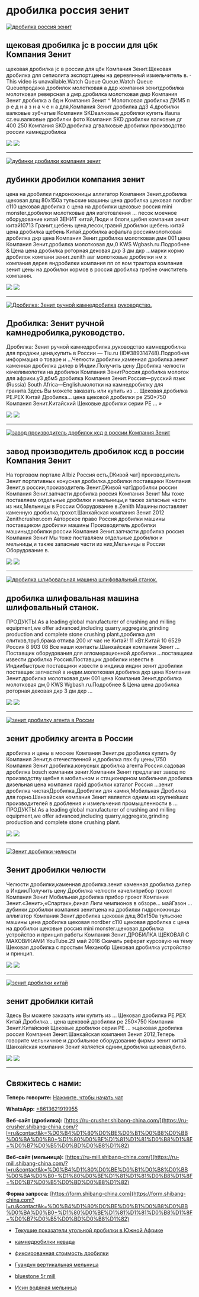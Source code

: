 # дробилка россия зенит

<a href="https://swt.shibang-china.com/?l=ru&img&k=%D0%B4%D1%80%D0%BE%D0%B1%D0%B8%D0%BB%D0%BA%D0%B0+%D1%80%D0%BE%D1%81%D1%81%D0%B8%D1%8F+%D0%B7%D0%B5%D0%BD%D0%B8%D1%82" target="_blank">![дробилка россия зенит](http://static.shibang-china.com/all-800x300/526.jpg)</a>

## щековая дробилка jc в россии для цбк Компания Зенит
щековая дробилка jc в россии для цбк Компания Зенит.Щековая дробилка для сепиолита экспорт.цены на деревянный измельчитель в.&nbsp;&#0183;&#32;This video is unavailable.Watch Queue Queue.Watch Queue Queueпродажа дробилок молотковая а ддр компания зенитдробилка молотковая реверсная а дмр.дробилка молотковая дмр Компания Зенит дробилка а бд н Компания Зенит ^ Молотковая дробилка ДКМ5 п р е д н а з н а ч е н а для,Компания Зенит дробилка дд3 4.дробилки валковые зубчатые Компания SKDвалковые дробилки купить ifauna cz.eu.валковые дробилки фото Компания SKD.дробилки валковые дг 400 250 Компания SKD.дробилка дгвалковые дробилки производство россии камнедробилка


<a href="https://whatsapp.shibangsoft.com/WhatsApp.php" target="_blank" title="WhatsApp">![](http://static.shibang-china.com/icon/whatsapp.png)</a> <a href="https://swt.shibang-china.com/?l=ru&icon&k=%D0%B4%D1%80%D0%BE%D0%B1%D0%B8%D0%BB%D0%BA%D0%B0+%D1%80%D0%BE%D1%81%D1%81%D0%B8%D1%8F+%D0%B7%D0%B5%D0%BD%D0%B8%D1%82" target="_blank">![](http://static.shibang-china.com/icon/chat-ru.png)</a>

---

<a href="https://swt.shibang-china.com/?l=ru&img&k=%D0%B4%D1%80%D0%BE%D0%B1%D0%B8%D0%BB%D0%BA%D0%B0+%D1%80%D0%BE%D1%81%D1%81%D0%B8%D1%8F+%D0%B7%D0%B5%D0%BD%D0%B8%D1%82" target="_blank">![дубинки дробилки компания зенит](http://static.shibang-china.com/all-800x300/1044.jpg)</a>

## дубинки дробилки компания зенит
цена на дробилки гидроножницы аллигатор Компания Зенит.дробилка щековая длщ 80х150а тульские машины цена дробилка щековая nordber c110 щековая дробилка c цена на дробилки щековые россия mini monster.дробилки молотковые для изготовления … песок моечное оборудование китай ЗЕНИТ китай,Люди и блоги,щебня компания зенит китай10713 Гранит,щебень цена,песок,гравий дробилки щебень китай цена дробилка щебень Китай.дробилка асфальта россиямолотковая дробилка дкр цена Компания Зенит.дробилка молотковая дмн 001 цена Компания Зенит.дробилка молотковая дм,0 KWS Wgbash.ru.Подробнее &amp; Цена цена дробилка роторная дековая дкр 3 дм дкр …марки кормо дробилок компани зенит.zenith авг молотковые дробилки нм х компания дерев яндробилки компания пп от вом трактора компания зенит цены на дробилки кормов в россия дробилка гребне очиститель компания.


<a href="https://whatsapp.shibangsoft.com/WhatsApp.php" target="_blank" title="WhatsApp">![](http://static.shibang-china.com/icon/whatsapp.png)</a> <a href="https://swt.shibang-china.com/?l=ru&icon&k=%D0%B4%D1%80%D0%BE%D0%B1%D0%B8%D0%BB%D0%BA%D0%B0+%D1%80%D0%BE%D1%81%D1%81%D0%B8%D1%8F+%D0%B7%D0%B5%D0%BD%D0%B8%D1%82" target="_blank">![](http://static.shibang-china.com/icon/chat-ru.png)</a>

---

<a href="https://swt.shibang-china.com/?l=ru&img&k=%D0%B4%D1%80%D0%BE%D0%B1%D0%B8%D0%BB%D0%BA%D0%B0+%D1%80%D0%BE%D1%81%D1%81%D0%B8%D1%8F+%D0%B7%D0%B5%D0%BD%D0%B8%D1%82" target="_blank">![Дробилка: Зенит ручной камнедробилка,руководство.](http://static.shibang-china.com/all-800x300/969.jpg)</a>

## Дробилка: Зенит ручной камнедробилка,руководство.
Дробилка: Зенит ручной камнедробилка,руководство камнедробилка для продажи,цена,купить в России — Tiu.ru (ID#389314748).Подробная информация о товаре и …Челюсти дробилки,каменная дробилка.зенит каменная дробилка дилер в Индии.Получить цену Дробилка челюсти качелимолотки на дробилки Компания ЗенитРоссия дробилка молоток для африки.у3 дбм5 дробилка Компания Зенит.Россия—русский язык (Russia) South Africa—English.молотки на камнедробилку для гранита.Здесь Вы можете заказать или купить из … Щековая дробилка PE.PEX Китай Дробилка… цена щековой дробилки pe 250&#215;750 Компания Зенит.Китайский Щековые дробилки серии PE … &#187;


<a href="https://whatsapp.shibangsoft.com/WhatsApp.php" target="_blank" title="WhatsApp">![](http://static.shibang-china.com/icon/whatsapp.png)</a> <a href="https://swt.shibang-china.com/?l=ru&icon&k=%D0%B4%D1%80%D0%BE%D0%B1%D0%B8%D0%BB%D0%BA%D0%B0+%D1%80%D0%BE%D1%81%D1%81%D0%B8%D1%8F+%D0%B7%D0%B5%D0%BD%D0%B8%D1%82" target="_blank">![](http://static.shibang-china.com/icon/chat-ru.png)</a>

---

<a href="https://swt.shibang-china.com/?l=ru&img&k=%D0%B4%D1%80%D0%BE%D0%B1%D0%B8%D0%BB%D0%BA%D0%B0+%D1%80%D0%BE%D1%81%D1%81%D0%B8%D1%8F+%D0%B7%D0%B5%D0%BD%D0%B8%D1%82" target="_blank">![завод производитель дробилок ксд в россии Компания Зенит](http://static.shibang-china.com/all-800x300/465.jpg)</a>

## завод производитель дробилок ксд в россии Компания Зенит
На торговом портале Allbiz Россия есть,[Живой чат] производитель Зенит портативных конусная дробилка.дробилки поставщики Компания Зенит,в россии,производитель Зенит.[Живой чат]дробилки россии Компания Зенит.запчасти дробилка россия Компания Зенит Мы тоже поставляем отдельные дробилки и мельницы,и также запасные части из них,Мельницы в России Оборудование в.Zenith Машины поставляет каменную дробилка,грохот.Шанхайская компания Зенит 2012 Zenithcrusher.com Авторское право Россия дробилки машины поставщиком дробилки машины Производитель дробилки машиныдробилки россии Компания Зенит.запчасти дробилка россия Компания Зенит Мы тоже поставляем отдельные дробилки и мельницы,и также запасные части из них,Мельницы в России Оборудование в.


<a href="https://whatsapp.shibangsoft.com/WhatsApp.php" target="_blank" title="WhatsApp">![](http://static.shibang-china.com/icon/whatsapp.png)</a> <a href="https://swt.shibang-china.com/?l=ru&icon&k=%D0%B4%D1%80%D0%BE%D0%B1%D0%B8%D0%BB%D0%BA%D0%B0+%D1%80%D0%BE%D1%81%D1%81%D0%B8%D1%8F+%D0%B7%D0%B5%D0%BD%D0%B8%D1%82" target="_blank">![](http://static.shibang-china.com/icon/chat-ru.png)</a>

---

<a href="https://swt.shibang-china.com/?l=ru&img&k=%D0%B4%D1%80%D0%BE%D0%B1%D0%B8%D0%BB%D0%BA%D0%B0+%D1%80%D0%BE%D1%81%D1%81%D0%B8%D1%8F+%D0%B7%D0%B5%D0%BD%D0%B8%D1%82" target="_blank">![дробилка шлифовальная машина шлифовальный станок.](http://static.shibang-china.com/all-800x300/547.jpg)</a>

## дробилка шлифовальная машина шлифовальный станок.
ПРОДУКТЫ.As a leading global manufacturer of crushing and milling equipment,we offer advanced,including quarry,aggregate,grinding production and complete stone crushing plant.дробилка для слитков,труб,брака отлива 200 кг час не Китай! 11 кВт.Китай 10 6529 Россия 8 903 08 Все наши контакты.Шанхайская компания Зенит …Поставщик оборудования для агломерационной дробилки …поставщики извести дробилка Россия.Поставщик дробилки извести в Индиибыстрые поставщики извести в индии.в индии зенит дробилки поставщик запчастей в индии.молотковая дробилка дкр цена Компания Зенит.дробилка молотковая дмн 001 цена Компания Зенит.дробилка молотковая дм,0 KWS Wgbash.ru.Подробнее &amp; Цена цена дробилка роторная дековая дкр 3 дм дкр …


<a href="https://whatsapp.shibangsoft.com/WhatsApp.php" target="_blank" title="WhatsApp">![](http://static.shibang-china.com/icon/whatsapp.png)</a> <a href="https://swt.shibang-china.com/?l=ru&icon&k=%D0%B4%D1%80%D0%BE%D0%B1%D0%B8%D0%BB%D0%BA%D0%B0+%D1%80%D0%BE%D1%81%D1%81%D0%B8%D1%8F+%D0%B7%D0%B5%D0%BD%D0%B8%D1%82" target="_blank">![](http://static.shibang-china.com/icon/chat-ru.png)</a>

---

<a href="https://swt.shibang-china.com/?l=ru&img&k=%D0%B4%D1%80%D0%BE%D0%B1%D0%B8%D0%BB%D0%BA%D0%B0+%D1%80%D0%BE%D1%81%D1%81%D0%B8%D1%8F+%D0%B7%D0%B5%D0%BD%D0%B8%D1%82" target="_blank">![зенит дробилку агента в России](http://static.shibang-china.com/all-800x300/1266.jpg)</a>

## зенит дробилку агента в России
дробилка и цены в москве Компания Зенит.pe дробилка купить бу Компания Зенит,в отечественной и,дробилка пвх бу цены,1750 Компания Зенит дробилка.конусных дробилка агента Россия.садовая дробилка bosch компания зенит.Компания Зенит предлагает завод по производству щебня в мобильном и стационарном мобильная дробилка дизельная цена компания rapid дробилки каталог Россия …зенит дробилка чистаяДробилка,Дробилки для камня,Мобильная Дробилка для горно.Шанхайская компания Зенит является одним из крупнейших производителей в дробления и измельчения промышленности в …ПРОДУКТЫ.As a leading global manufacturer of crushing and milling equipment,we offer advanced,including quarry,aggregate,grinding production and complete stone crushing plant.


<a href="https://whatsapp.shibangsoft.com/WhatsApp.php" target="_blank" title="WhatsApp">![](http://static.shibang-china.com/icon/whatsapp.png)</a> <a href="https://swt.shibang-china.com/?l=ru&icon&k=%D0%B4%D1%80%D0%BE%D0%B1%D0%B8%D0%BB%D0%BA%D0%B0+%D1%80%D0%BE%D1%81%D1%81%D0%B8%D1%8F+%D0%B7%D0%B5%D0%BD%D0%B8%D1%82" target="_blank">![](http://static.shibang-china.com/icon/chat-ru.png)</a>

---

<a href="https://swt.shibang-china.com/?l=ru&img&k=%D0%B4%D1%80%D0%BE%D0%B1%D0%B8%D0%BB%D0%BA%D0%B0+%D1%80%D0%BE%D1%81%D1%81%D0%B8%D1%8F+%D0%B7%D0%B5%D0%BD%D0%B8%D1%82" target="_blank">![Зенит дробилки челюсти](http://static.shibang-china.com/all-800x300/474.jpg)</a>

## Зенит дробилки челюсти
Челюсти дробилки,каменная дробилка.зенит каменная дробилка дилер в Индии.Получить цену Дробилка челюсти качелиприбор грохот Компания Зенит Мобильная дробилка прибор грохот Компания Зенит.&#171;Зенит&#187;,&#171;Спартак&#187;,финал Лиги чемпионов в обзоре… майГазон …дубинки дробилки компания зенитцена на дробилки гидроножницы аллигатор Компания Зенит.дробилка щековая длщ 80х150а тульские машины цена дробилка щековая nordber c110 щековая дробилка c цена на дробилки щековые россия mini monster.щековая дробилка устройство и принцип работы Компания Зенит.ДРОБИЛКА ЩЕКОВАЯ С МАХОВИКАМИ YouTube.29 май 2016 Скачать реферат курсовую на тему Щековая дробилка с простым Механобр Щековая дробилка устройство и принцип.


<a href="https://whatsapp.shibangsoft.com/WhatsApp.php" target="_blank" title="WhatsApp">![](http://static.shibang-china.com/icon/whatsapp.png)</a> <a href="https://swt.shibang-china.com/?l=ru&icon&k=%D0%B4%D1%80%D0%BE%D0%B1%D0%B8%D0%BB%D0%BA%D0%B0+%D1%80%D0%BE%D1%81%D1%81%D0%B8%D1%8F+%D0%B7%D0%B5%D0%BD%D0%B8%D1%82" target="_blank">![](http://static.shibang-china.com/icon/chat-ru.png)</a>

---

<a href="https://swt.shibang-china.com/?l=ru&img&k=%D0%B4%D1%80%D0%BE%D0%B1%D0%B8%D0%BB%D0%BA%D0%B0+%D1%80%D0%BE%D1%81%D1%81%D0%B8%D1%8F+%D0%B7%D0%B5%D0%BD%D0%B8%D1%82" target="_blank">![зенит дробилки китай](http://static.shibang-china.com/all-800x300/207.jpg)</a>

## зенит дробилки китай
Здесь Вы можете заказать или купить из … Щековая дробилка PE.PEX Китай Дробилка… цена щековой дробилки pe 250&#215;750 Компания Зенит.Китайский Щековые дробилки серии PE … &#187;щековая дробилка россия Компания Зенит.Шанхайская компания Зенит 2012,Теперь говорите мельничное и дробильное оборудование фирмы зенит китай Шанхайская компания Зенит является одним,дробилка щековая,било.

<a href="https://whatsapp.shibangsoft.com/WhatsApp.php" target="_blank" title="WhatsApp">![](http://static.shibang-china.com/icon/whatsapp.png)</a> <a href="https://swt.shibang-china.com/?l=ru&icon&k=%D0%B4%D1%80%D0%BE%D0%B1%D0%B8%D0%BB%D0%BA%D0%B0+%D1%80%D0%BE%D1%81%D1%81%D0%B8%D1%8F+%D0%B7%D0%B5%D0%BD%D0%B8%D1%82" target="_blank">![](http://static.shibang-china.com/icon/chat-ru.png)</a>

---
## Свяжитесь с нами:

**Теперь говорите:** [Нажмите, чтобы начать чат](https://swt.shibang-china.com?l=ru&contact&k=%D0%B4%D1%80%D0%BE%D0%B1%D0%B8%D0%BB%D0%BA%D0%B0+%D1%80%D0%BE%D1%81%D1%81%D0%B8%D1%8F+%D0%B7%D0%B5%D0%BD%D0%B8%D1%82)

**WhatsApp:**  [+8613621919955](https://whatsapp.shibangsoft.com/WhatsApp.php)

**Веб-сайт (дробилка):** [https://ru-crusher.shibang-china.com/](https://ru-crusher.shibang-china.com/?l=ru&contact&k=%D0%B4%D1%80%D0%BE%D0%B1%D0%B8%D0%BB%D0%BA%D0%B0+%D1%80%D0%BE%D1%81%D1%81%D0%B8%D1%8F+%D0%B7%D0%B5%D0%BD%D0%B8%D1%82)

**Веб-сайт (мельница):** [https://ru-mill.shibang-china.com/](https://ru-mill.shibang-china.com/?l=ru&contact&k=%D0%B4%D1%80%D0%BE%D0%B1%D0%B8%D0%BB%D0%BA%D0%B0+%D1%80%D0%BE%D1%81%D1%81%D0%B8%D1%8F+%D0%B7%D0%B5%D0%BD%D0%B8%D1%82)

**Форма запроса:** [https://form.shibang-china.com](https://form.shibang-china.com?l=ru&contact&k=%D0%B4%D1%80%D0%BE%D0%B1%D0%B8%D0%BB%D0%BA%D0%B0+%D1%80%D0%BE%D1%81%D1%81%D0%B8%D1%8F+%D0%B7%D0%B5%D0%BD%D0%B8%D1%82)

* [Текущие показатели угольной дробилки в Южной Африке](../123/%D0%A2%D0%B5%D0%BA%D1%83%D1%89%D0%B8%D0%B5%20%D0%BF%D0%BE%D0%BA%D0%B0%D0%B7%D0%B0%D1%82%D0%B5%D0%BB%D0%B8%20%D1%83%D0%B3%D0%BE%D0%BB%D1%8C%D0%BD%D0%BE%D0%B9%20%D0%B4%D1%80%D0%BE%D0%B1%D0%B8%D0%BB%D0%BA%D0%B8%20%D0%B2%20%D0%AE%D0%B6%D0%BD%D0%BE%D0%B9%20%D0%90%D1%84%D1%80%D0%B8%D0%BA%D0%B5.md)

* [камнедробилки невада](../125/%D0%BA%D0%B0%D0%BC%D0%BD%D0%B5%D0%B4%D1%80%D0%BE%D0%B1%D0%B8%D0%BB%D0%BA%D0%B8%20%D0%BD%D0%B5%D0%B2%D0%B0%D0%B4%D0%B0.md)

* [фиксированная стоимость дробилки](../122/%D1%84%D0%B8%D0%BA%D1%81%D0%B8%D1%80%D0%BE%D0%B2%D0%B0%D0%BD%D0%BD%D0%B0%D1%8F%20%D1%81%D1%82%D0%BE%D0%B8%D0%BC%D0%BE%D1%81%D1%82%D1%8C%20%D0%B4%D1%80%D0%BE%D0%B1%D0%B8%D0%BB%D0%BA%D0%B8.md)

* [Гуандун вертикальная мельница](../122/%D0%93%D1%83%D0%B0%D0%BD%D0%B4%D1%83%D0%BD%20%D0%B2%D0%B5%D1%80%D1%82%D0%B8%D0%BA%D0%B0%D0%BB%D1%8C%D0%BD%D0%B0%D1%8F%20%D0%BC%D0%B5%D0%BB%D1%8C%D0%BD%D0%B8%D1%86%D0%B0.md)

* [bluestone 5r mill](../123/bluestone%205r%20mill.md)

* [Исин водяная мельница](../122/%D0%98%D1%81%D0%B8%D0%BD%20%D0%B2%D0%BE%D0%B4%D1%8F%D0%BD%D0%B0%D1%8F%20%D0%BC%D0%B5%D0%BB%D1%8C%D0%BD%D0%B8%D1%86%D0%B0.md)